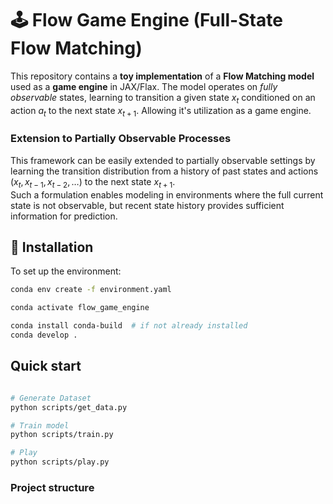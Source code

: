 
# 🕹️ Flow Game Engine (Full-State Flow Matching)

This repository contains a **toy implementation** of a **Flow Matching model** used as a **game engine** in JAX/Flax. The model operates on *fully observable* states, learning to transition a given state $x_t$ conditioned on an action $a_t$ to the next state $x_{t+1}$. Allowing it's utilization as a game engine. 

### Extension to Partially Observable Processes

This framework can be easily extended to partially observable settings by learning the transition distribution from a history of past states and actions $(x_t, x_{t-1}, x_{t-2}, \ldots)$ to the next state  $x_{t+1}$.  
Such a formulation enables modeling in environments where the full current state is not observable, but recent state history provides sufficient information for prediction.

## 🧰 Installation

To set up the environment:

```bash
conda env create -f environment.yaml

conda activate flow_game_engine

conda install conda-build  # if not already installed
conda develop .
```

## Quick start

```bash

# Generate Dataset
python scripts/get_data.py

# Train model
python scripts/train.py

# Play
python scripts/play.py
```

### Project structure


